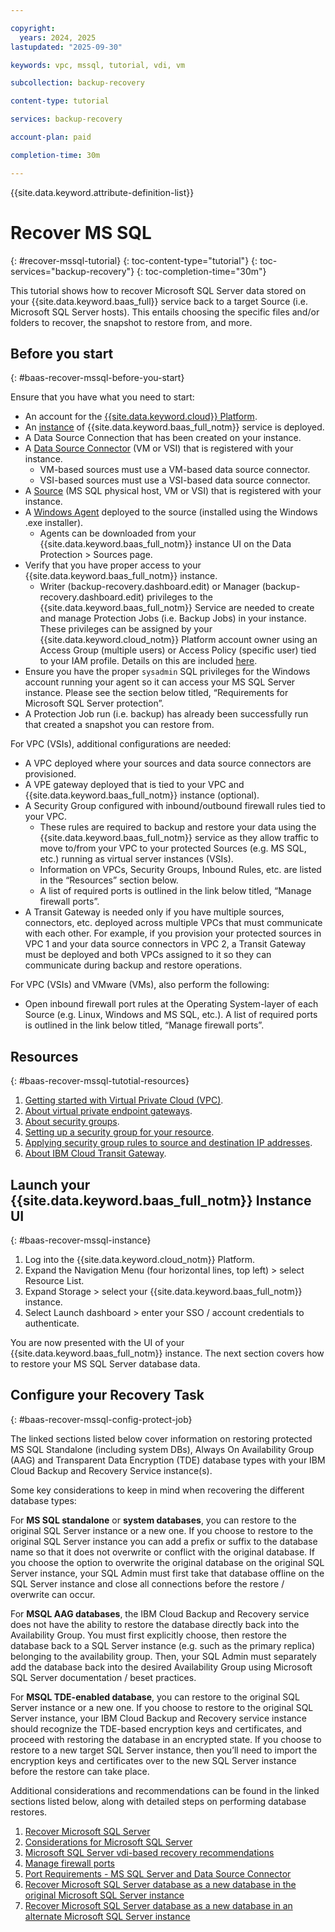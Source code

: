 ```yaml
---

copyright:
  years: 2024, 2025
lastupdated: "2025-09-30"

keywords: vpc, mssql, tutorial, vdi, vm

subcollection: backup-recovery

content-type: tutorial

services: backup-recovery

account-plan: paid

completion-time: 30m

---
```


{{site.data.keyword.attribute-definition-list}}

# Recover MS SQL
{: #recover-mssql-tutorial}
{: toc-content-type="tutorial"}
{: toc-services="backup-recovery"}
{: toc-completion-time="30m"}

This tutorial shows how to recover Microsoft SQL Server data stored on your {{site.data.keyword.baas_full}} service back to a target Source (i.e. Microsoft SQL Server hosts). This entails choosing the specific files and/or folders to recover, the snapshot to restore from, and more.

## Before you start
{: #baas-recover-mssql-before-you-start}

Ensure that you have what you need to start:

- An account for the [{{site.data.keyword.cloud}} Platform](https://cloud.ibm.com).
- An [instance](/docs/backup-recovery?topic=backup-recovery-getting-started-backup-recovery#baas-provision-instance) of {{site.data.keyword.baas_full_notm}} service is deployed.
- A Data Source Connection that has been created on your instance.
- A [Data Source Connector](/docs/backup-recovery?topic=backup-recovery-deploy_data_source_connector) (VM or VSI) that is registered with your instance.
  - VM-based sources must use a VM-based data source connector.
  - VSI-based sources must use a VSI-based data source connector.
- A [Source](/docs/backup-recovery?topic=backup-recovery-source-registration-tutorial) (MS SQL physical host, VM or VSI) that is registered with your instance.
- A [Windows Agent](/docs/backup-recovery?topic=backup-recovery-agent-download-install) deployed to the source (installed using the Windows .exe installer).
  - Agents can be downloaded from your {{site.data.keyword.baas_full_notm}} instance UI on the Data Protection > Sources page.
- Verify that you have proper access to your {{site.data.keyword.baas_full_notm}} instance.
  - Writer (backup-recovery.dashboard.edit) or Manager (backup-recovery.dashboard.edit) privileges to the {{site.data.keyword.baas_full_notm}} Service are needed to create and manage Protection Jobs (i.e. Backup Jobs) in your instance. These privileges can be assigned by your {{site.data.keyword.cloud_notm}} Platform account owner using an Access Group (multiple users) or Access Policy (specific user) tied to your IAM profile. Details on this are included [here](/docs/backup-recovery?topic=backup-recovery-iam&interface=ui).
- Ensure you have the proper `sysadmin` SQL privileges for the Windows account running your agent so it can access your MS SQL Server instance. Please see the section below titled, “Requirements for Microsoft SQL Server protection”.
- A Protection Job run (i.e. backup) has already been successfully run that created a snapshot you can restore from.

For VPC (VSIs), additional configurations are needed:

- A VPC deployed where your sources and data source connectors are provisioned.
- A VPE gateway deployed that is tied to your VPC and {{site.data.keyword.baas_full_notm}} instance (optional).
- A Security Group configured with inbound/outbound firewall rules tied to your VPC.
  - These rules are required to backup and restore your data using the {{site.data.keyword.baas_full_notm}} service as they allow traffic to move to/from your VPC to your protected Sources (e.g. MS SQL, etc.) running as virtual server instances (VSIs).
  - Information on VPCs, Security Groups, Inbound Rules, etc. are listed in the “Resources” section below.
  - A list of required ports is outlined in the link below titled, “Manage firewall ports”.
- A Transit Gateway is needed only if you have multiple sources, connectors, etc. deployed across multiple VPCs that must communicate with each other. For example, if you provision your protected sources in VPC 1 and your data source connectors in VPC 2, a Transit Gateway must be deployed and both VPCs assigned to it so they can communicate during backup and restore operations.

For VPC (VSIs) and VMware (VMs), also perform the following:

- Open inbound firewall port rules at the Operating System-layer of each Source (e.g. Linux, Windows and MS SQL, etc.). A list of required ports is outlined in the link below titled, “Manage firewall ports”.

## Resources
{: #baas-recover-mssql-tutotial-resources}

1. [Getting started with Virtual Private Cloud (VPC)](/docs/vpc?topic=vpc-getting-started).
2. [About virtual private endpoint gateways](/docs/vpc?topic=vpc-about-vpe).
3. [About security groups](/docs/vpc?topic=vpc-using-security-groups).
4. [Setting up a security group for your resource](/docs/vpc?topic=vpc-configuring-the-security-group).
5. [Applying security group rules to source and destination IP addresses](/docs/vpc?topic=vpc-security-groups-rules).
6. [About IBM Cloud Transit Gateway](/docs/transit-gateway?topic=transit-gateway-about).

## Launch your {{site.data.keyword.baas_full_notm}} Instance UI
{: #baas-recover-mssql-instance}

1. Log into the {{site.data.keyword.cloud_notm}} Platform.
2. Expand the Navigation Menu (four horizontal lines, top left) > select Resource List.
3. Expand Storage > select your {{site.data.keyword.baas_full_notm}} instance.
4. Select Launch dashboard > enter your SSO / account credentials to authenticate.

You are now presented with the UI of your {{site.data.keyword.baas_full_notm}} instance. The next section covers how to restore your MS SQL Server database data.

## Configure your Recovery Task
{: #baas-recover-mssql-config-protect-job}

The linked sections listed below cover information on restoring protected MS SQL Standalone (including system DBs), Always On Availability Group (AAG) and Transparent Data Encryption (TDE) database types with your IBM Cloud Backup and Recovery Service instance(s).

Some key considerations to keep in mind when recovering the different database types:

For **MS SQL standalone** or **system databases**, you can restore to the original SQL Server instance or a new one. If you choose to restore to the original SQL Server instance you can add a prefix or suffix to the database name so that it does not overwrite or conflict with the original database. If you choose the option to overwrite the original database on the original SQL Server instance, your SQL Admin must first take that database offline on the SQL Server instance and close all connections before the restore / overwrite can occur.

For **MSQL AAG databases**, the IBM Cloud Backup and Recovery service does not have the ability to restore the database directly back into the Availability Group. You must first explicitly choose, then restore the database back to a SQL Server instance (e.g. such as the primary replica) belonging to the availability group. Then, your SQL Admin must separately add the database back into the desired Availability Group using Microsoft SQL Server documentation / beset practices.

For **MSQL TDE-enabled database**, you can restore to the original SQL Server instance or a new one. If you choose to restore to the original SQL Server instance, your IBM Cloud Backup and Recovery service instance should recognize the TDE-based encryption keys and certificates, and proceed with restoring the database in an encrypted state. If you choose to restore to a new target SQL Server instance, then you’ll need to import the encryption keys and certificates over to the new SQL Server instance before the restore can take place.

Additional considerations and recommendations can be found in the linked sections listed below, along with detailed steps on performing database restores.

1. [Recover Microsoft SQL Server](/docs/backup-recovery?topic=backup-recovery-recover_microsoft_sql_server)
2. [Considerations for Microsoft SQL Server](/docs/backup-recovery?topic=backup-recovery-considerations_for_microsoft_sql_server)
3. [Microsoft SQL Server vdi-based recovery recommendations](/docs/backup-recovery?topic=backup-recovery-microsoft_sql_server_vdi-based_recovery_recommendations)
4. [Manage firewall ports](/docs/backup-recovery?topic=backup-recovery-deploy_data_source_connector#port_requirements)
5. [Port Requirements - MS SQL Server and Data Source Connector](/docs/backup-recovery?topic=backup-recovery-deploy_data_source_connector)
6. [Recover Microsoft SQL Server database as a new database in the original Microsoft SQL Server instance](/docs/backup-recovery?topic=backup-recovery-recover_microsoft_sql_server_database_as_a_new_database_in_the_original_microsoft_sql_server_instance)
7. [Recover Microsoft SQL Server database as a new database in an alternate Microsoft SQL Server instance](/docs/backup-recovery?topic=backup-recovery-recover_microsoft_sql_server_database_as_a_new_database_in_an_alternate_microsoft_sql_server_instance)
